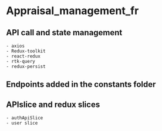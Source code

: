 # Appraisal_management_fr

## API call and state management
    - axios
    - Redux-toolkit
    - react-redux
    - rtk-query
    - redux-persist

## Endpoints added in the constants folder

## APIslice and redux slices
    - authApiSlice
    - user slice